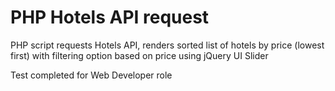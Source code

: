 # PHP Hotels API request 

PHP script requests Hotels API, renders sorted list of hotels by price (lowest first) with filtering option based on price using jQuery UI Slider

Test completed for Web Developer role
